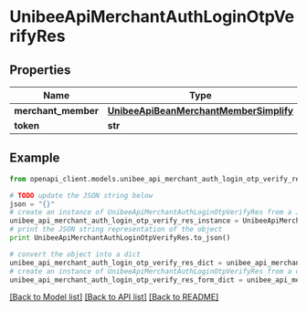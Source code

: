 # UnibeeApiMerchantAuthLoginOtpVerifyRes


## Properties

Name | Type | Description | Notes
------------ | ------------- | ------------- | -------------
**merchant_member** | [**UnibeeApiBeanMerchantMemberSimplify**](UnibeeApiBeanMerchantMemberSimplify.md) |  | [optional] 
**token** | **str** | Token | [optional] 

## Example

```python
from openapi_client.models.unibee_api_merchant_auth_login_otp_verify_res import UnibeeApiMerchantAuthLoginOtpVerifyRes

# TODO update the JSON string below
json = "{}"
# create an instance of UnibeeApiMerchantAuthLoginOtpVerifyRes from a JSON string
unibee_api_merchant_auth_login_otp_verify_res_instance = UnibeeApiMerchantAuthLoginOtpVerifyRes.from_json(json)
# print the JSON string representation of the object
print UnibeeApiMerchantAuthLoginOtpVerifyRes.to_json()

# convert the object into a dict
unibee_api_merchant_auth_login_otp_verify_res_dict = unibee_api_merchant_auth_login_otp_verify_res_instance.to_dict()
# create an instance of UnibeeApiMerchantAuthLoginOtpVerifyRes from a dict
unibee_api_merchant_auth_login_otp_verify_res_form_dict = unibee_api_merchant_auth_login_otp_verify_res.from_dict(unibee_api_merchant_auth_login_otp_verify_res_dict)
```
[[Back to Model list]](../README.md#documentation-for-models) [[Back to API list]](../README.md#documentation-for-api-endpoints) [[Back to README]](../README.md)


